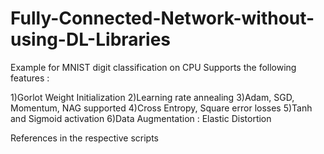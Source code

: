 # Fully-Connected-Network-without-using-DL-Libraries

Example for MNIST digit classification on CPU
Supports the following features :

1)Gorlot Weight Initialization
2)Learning rate annealing
3)Adam, SGD, Momentum, NAG supported
4)Cross Entropy, Square error losses
5)Tanh and Sigmoid activation
6)Data Augmentation : Elastic Distortion


References in the respective scripts



